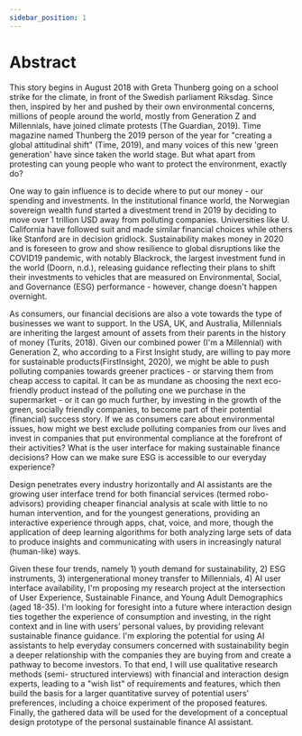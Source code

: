 ```yaml
---
sidebar_position: 1
---
```


# Abstract

This story begins in August 2018 with Greta Thunberg going on a school strike for the climate, in front of the Swedish parliament Riksdag. Since then, inspired by her and pushed by their own environmental concerns, millions of people around the world, mostly from Generation Z and Millennials, have joined climate protests (The Guardian, 2019). Time magazine named Thunberg the 2019 person of the year for "creating a global attitudinal shift" (Time, 2019), and many voices of this new 'green generation' have since taken the world stage. But what apart from protesting can young people who want to protect the environment, exactly do?

One way to gain influence is to decide where to put our money - our spending and investments. In the institutional finance world, the Norwegian sovereign wealth fund started a divestment trend in 2019 by deciding to move over 1 trillion USD away from polluting companies. Universities like U. California have followed suit and made similar financial choices while others like Stanford are in decision gridlock. Sustainability makes money in 2020 and is foreseen to grow and show resilience to global disruptions like the COVID19 pandemic, with notably Blackrock, the largest investment fund in the world (Doorn, n.d.), releasing guidance reflecting their plans to shift their investments to vehicles that are measured on Environmental, Social, and Governance (ESG) performance - however, change doesn't happen overnight.

As consumers, our financial decisions are also a vote towards the type of businesses we want to support. In the USA, UK, and Australia, Millennials are inheriting the largest amount of assets from their parents in the history of money (Turits, 2018). Given our combined power (I'm a Millennial) with Generation Z, who according to a First Insight study, are willing to pay more for sustainable products(FirstInsight, 2020), we might be able to push polluting companies towards greener practices - or starving them from cheap access to capital. It can be as mundane as choosing the next eco-friendly product instead of the polluting one we purchase in the supermarket - or it can go much further, by investing in the growth of the green, socially friendly companies, to become part of their potential (financial) success story. If we as consumers care about environmental issues, how might we best exclude polluting companies from our lives and invest in companies that put environmental compliance at the forefront of their activities? What is the user interface for making sustainable finance decisions? How can we make sure ESG is accessible to our everyday experience?

Design penetrates every industry horizontally and AI assistants are the growing user interface trend for both financial services (termed robo-advisors) providing cheaper financial analysis at scale with little to no human intervention, and for the youngest generations, providing an interactive experience through apps, chat, voice, and more, though the application of deep learning algorithms for both analyzing large sets of data to produce insights and communicating with users in increasingly natural (human-like) ways.

Given these four trends, namely 1) youth demand for sustainability, 2) ESG instruments, 3) intergenerational money transfer to Millennials, 4) AI user interface availability, I'm proposing my research project at the intersection of User Experience, Sustainable Finance, and Young Adult Demographics (aged 18-35). I'm looking for foresight into a future where interaction design ties together the experience of consumption and investing, in the right context and in line with users’ personal values, by providing relevant sustainable finance guidance. I'm exploring the potential for using AI assistants to help everyday consumers concerned with sustainability begin a deeper relationship with the companies they are buying from and create a pathway to become investors. To that end, I will use qualitative research methods (semi- structured interviews) with financial and interaction design experts, leading to a "wish list" of requirements and features, which then build the basis for a larger quantitative survey of potential users' preferences, including a choice experiment of the proposed features. Finally, the gathered data will be used for the development of a conceptual design prototype of the personal sustainable finance AI assistant.
